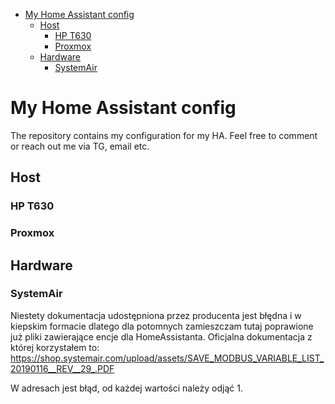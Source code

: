 - [My Home Assistant config](#my-home-assistant-config)
  - [Host](#host)
    - [HP T630](#hp-t630)
    - [Proxmox](#proxmox)
  - [Hardware](#hardware)
    - [SystemAir](#systemair)


# My Home Assistant config

The repository contains my configuration for my HA. Feel free to comment or reach out me via TG, email etc.

## Host

### HP T630

### Proxmox

## Hardware

### SystemAir

Niestety dokumentacja udostępniona przez producenta jest błędna i w kiepskim formacie dlatego dla potomnych zamieszczam tutaj poprawione już pliki zawierające encje dla HomeAssistanta.
Oficjalna dokumentacja z której korzystałem to:
https://shop.systemair.com/upload/assets/SAVE_MODBUS_VARIABLE_LIST_20190116__REV__29_.PDF

W adresach jest błąd, od każdej wartości należy odjąć 1.

